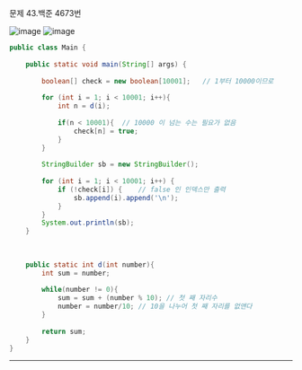 문제 43.백준 4673번

![image](https://user-images.githubusercontent.com/100551348/167997007-5f23d78f-df6c-4104-821d-cd7e5abe6970.png)
![image](https://user-images.githubusercontent.com/100551348/167997030-a1e9d41f-e6a3-4f4e-960d-5feb734f789e.png)

~~~java
public class Main {
 
	public static void main(String[] args) {
 
		boolean[] check = new boolean[10001];	// 1부터 10000이므로
 
		for (int i = 1; i < 10001; i++){
			int n = d(i);
		
			if(n < 10001){	// 10000 이 넘는 수는 필요가 없음
				check[n] = true;
			}
		}
 
		StringBuilder sb = new StringBuilder();
        
		for (int i = 1; i < 10001; i++) {
			if (!check[i]) {	// false 인 인덱스만 출력
				sb.append(i).append('\n');
			}
		}
		System.out.println(sb);
	}
 
 
 
	public static int d(int number){
		int sum = number;
    
		while(number != 0){
			sum = sum + (number % 10); // 첫 째 자리수
			number = number/10;	// 10을 나누어 첫 째 자리를 없앤다
		}
    
		return sum;
	}
}     
~~~

***
